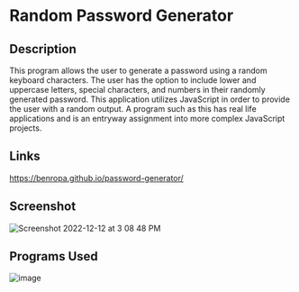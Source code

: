 # Random Password Generator

## Description
This program allows the user to generate a password using a random keyboard characters. The user has the option to include lower and uppercase letters, special characters, and numbers in their randomly generated password. This application utilizes JavaScript in order to provide the user with a random output. A program such as this has real life applications and is an entryway assignment into more complex JavaScript projects. 

## Links
https://benropa.github.io/password-generator/

## Screenshot
![Screenshot 2022-12-12 at 3 08 48 PM](https://user-images.githubusercontent.com/117046452/207154920-a25c8d5d-890e-449b-89fc-5dd0f2cc0f82.png)

## Programs Used
![image](https://user-images.githubusercontent.com/117046452/207156890-837722a4-fcf6-4922-8782-0620a4ecce6d.png)

